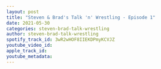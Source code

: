 ```yaml
---
layout: post
title: "Steven & Brad's Talk 'n' Wrestling - Episode 1"
date: 2021-05-30
categories: steven-brad-talk-wrestling
author: steven-brad-talk-wrestling
spotify_track_id: 3wR2wHOF8IIEKDPmyKCVJZ
youtube_video_id: 
apple_track_id: 
youtube_metadata: 
---
```

